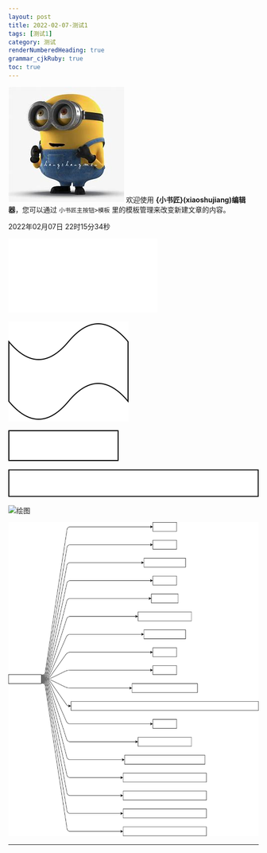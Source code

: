 ```yaml
---
layout: post
title: 2022-02-07-测试1 
tags: [测试1]
category: 测试
renderNumberedHeading: true
grammar_cjkRuby: true
toc: true
---
```


![小黄人图片测试](./images/OIP-C.jpg)
欢迎使用 **{小书匠}(xiaoshujiang)编辑器**，您可以通过 `小书匠主按钮>模板` 里的模板管理来改变新建文章的内容。
<i class="fas fa-coffee"></i>

2022年02月07日 22时15分34秒

![表格](./attachments/1644243342128.table.html)

![绘图](./attachments/1644243352010.drawio.svg)

![绘图](./attachments/1644243364304.drawio.svg)

![绘图](./attachments/1644243372812.drawio.svg)

![绘图](./attachments/1644243384612.drawio.svg)

![绘图](./attachments/1644243397045.drawio.svg)


----------

